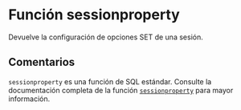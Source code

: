 ﻿---
SidebarGroup: "Funciones de sistema"
Autogenerated: true
---

# Función  sessionproperty

Devuelve la configuración de opciones SET de una sesión.

## Comentarios 

`sessionproperty` es una función de SQL estándar. Consulte la documentación completa de la función [`sessionproperty`](https://learn.microsoft.com/es-es/sql/t-sql/functions/sessionproperty-transact-sql) para mayor información.
